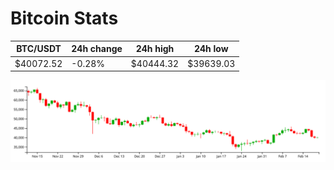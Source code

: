 # Bitcoin Stats

BTC/USDT|24h change|24h high|24h low|
|---|---|---|---|
|$40072.52|-0.28%|$40444.32|$39639.03|

<img src="./chart.svg">
